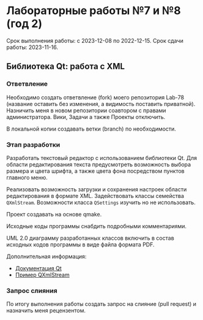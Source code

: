 # Лабораторные работы №7 и №8 (год 2)
Срок выполнения работы: с 2023-12-08 по 2022-12-15.
Срок сдачи работы: 2023-11-16.

## Библиотека Qt: работа с XML

### Ответвление
Необходимо создать ответвление (fork) моего репозитория Lab-78 (название 
оставить без изменения, а видимость поставить приватной). Назничить меня в 
новом репозитории соавтором с правами администратора. Вики, Задачи а также
Проекты отключить.

В локальной копии создавать ветки (branch) по необходимости.

### Этап разработки
Разработать текстовый редактор с использованием библиотеки Qt. Для области 
редактирования текста предусмотреть возможность выбора размера и цвета шрифта, 
а также цвета фона посредством пунктов главного меню.

Реализовать возможность загрузки и сохранения настроек области редактирования 
в формате XML. Задействовать классы семейства `QXmlStream`. Возможности класса 
`QSettings` изучить но не использовать.

Проект создавать на основе qmake.

Исходные коды программы снабдить подробными комментариями.

UML 2.0 диаграмму разработанных классов включить в состав исходных кодов 
программы в виде файла формата PDF.

Дополнительная информация:
  * [Документация Qt](https://doc.qt.io/qt-5/qtwidgets-tutorials-notepad-example.html)
  * [Пример QXmlStream](https://doc.qt.io/qt-5/qtxml-streambookmarks-example.html)

### Запрос слияния
По итогу выполнения работы создать запрос на слияние (pull request) 
и назначить меня рецензентом.

